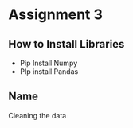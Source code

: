 <h1>Assignment 3</h1>

<h2>How to Install Libraries</h2>
<ul>
    <li>Pip Install Numpy</li>
    <li>PIp install Pandas</li>
</ul>

<h2>Name</h2>
<p>Cleaning the data </p>
